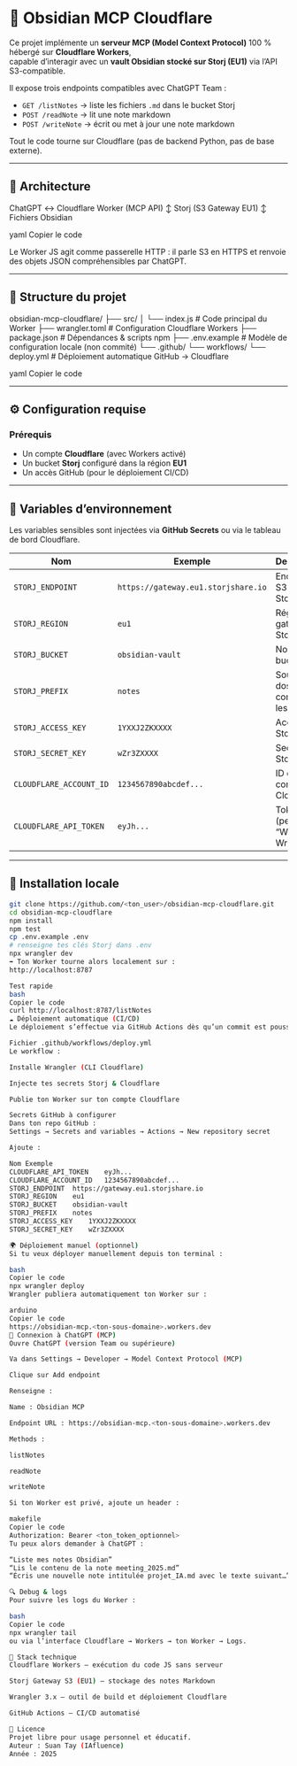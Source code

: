 # 🧠 Obsidian MCP Cloudflare

Ce projet implémente un **serveur MCP (Model Context Protocol)** 100 % hébergé sur **Cloudflare Workers**,  
capable d’interagir avec un **vault Obsidian stocké sur Storj (EU1)** via l’API S3-compatible.

Il expose trois endpoints compatibles avec ChatGPT Team :

- `GET /listNotes` → liste les fichiers `.md` dans le bucket Storj  
- `POST /readNote` → lit une note markdown  
- `POST /writeNote` → écrit ou met à jour une note markdown  

Tout le code tourne sur Cloudflare (pas de backend Python, pas de base externe).

---

## 🚀 Architecture

ChatGPT ↔️ Cloudflare Worker (MCP API)
↕
Storj (S3 Gateway EU1)
↕
Fichiers Obsidian

yaml
Copier le code

Le Worker JS agit comme passerelle HTTP : il parle S3 en HTTPS et renvoie des objets JSON compréhensibles par ChatGPT.

---

## 📁 Structure du projet

obsidian-mcp-cloudflare/
├── src/
│ └── index.js # Code principal du Worker
├── wrangler.toml # Configuration Cloudflare Workers
├── package.json # Dépendances & scripts npm
├── .env.example # Modèle de configuration locale (non commité)
└── .github/
└── workflows/
└── deploy.yml # Déploiement automatique GitHub → Cloudflare

yaml
Copier le code

---

## ⚙️ Configuration requise

### Prérequis
- Un compte **Cloudflare** (avec Workers activé)
- Un bucket **Storj** configuré dans la région **EU1**
- Un accès GitHub (pour le déploiement CI/CD)

---

## 🧩 Variables d’environnement

Les variables sensibles sont injectées via **GitHub Secrets** ou via le tableau de bord Cloudflare.

| Nom | Exemple | Description |
|------|----------|-------------|
| `STORJ_ENDPOINT` | `https://gateway.eu1.storjshare.io` | Endpoint S3 régional Storj |
| `STORJ_REGION` | `eu1` | Région du gateway Storj |
| `STORJ_BUCKET` | `obsidian-vault` | Nom du bucket |
| `STORJ_PREFIX` | `notes` | Sous-dossier contenant les notes |
| `STORJ_ACCESS_KEY` | `1YXXJ2ZKXXXX` | Access Key Storj |
| `STORJ_SECRET_KEY` | `wZr3ZXXXX` | Secret Key Storj |
| `CLOUDFLARE_ACCOUNT_ID` | `1234567890abcdef...` | ID de compte Cloudflare |
| `CLOUDFLARE_API_TOKEN` | `eyJh...` | Token API (permission “Workers Writes”) |

---

## 🧠 Installation locale

```bash
git clone https://github.com/<ton_user>/obsidian-mcp-cloudflare.git
cd obsidian-mcp-cloudflare
npm install
npm test
cp .env.example .env
# renseigne tes clés Storj dans .env
npx wrangler dev
➡️ Ton Worker tourne alors localement sur :
http://localhost:8787

Test rapide
bash
Copier le code
curl http://localhost:8787/listNotes
☁️ Déploiement automatique (CI/CD)
Le déploiement s’effectue via GitHub Actions dès qu’un commit est poussé sur main. Un workflow dédié exécute d’abord la suite de tests unitaires (`npm test`), puis déclenche la publication si tout est vert.

Fichier .github/workflows/deploy.yml
Le workflow :

Installe Wrangler (CLI Cloudflare)

Injecte tes secrets Storj & Cloudflare

Publie ton Worker sur ton compte Cloudflare

Secrets GitHub à configurer
Dans ton repo GitHub :
Settings → Secrets and variables → Actions → New repository secret

Ajoute :

Nom	Exemple
CLOUDFLARE_API_TOKEN	eyJh...
CLOUDFLARE_ACCOUNT_ID	1234567890abcdef...
STORJ_ENDPOINT	https://gateway.eu1.storjshare.io
STORJ_REGION	eu1
STORJ_BUCKET	obsidian-vault
STORJ_PREFIX	notes
STORJ_ACCESS_KEY	1YXXJ2ZKXXXX
STORJ_SECRET_KEY	wZr3ZXXXX

🌍 Déploiement manuel (optionnel)
Si tu veux déployer manuellement depuis ton terminal :

bash
Copier le code
npx wrangler deploy
Wrangler publiera automatiquement ton Worker sur :

arduino
Copier le code
https://obsidian-mcp.<ton-sous-domaine>.workers.dev
🔌 Connexion à ChatGPT (MCP)
Ouvre ChatGPT (version Team ou supérieure)

Va dans Settings → Developer → Model Context Protocol (MCP)

Clique sur Add endpoint

Renseigne :

Name : Obsidian MCP

Endpoint URL : https://obsidian-mcp.<ton-sous-domaine>.workers.dev

Methods :

listNotes

readNote

writeNote

Si ton Worker est privé, ajoute un header :

makefile
Copier le code
Authorization: Bearer <ton_token_optionnel>
Tu peux alors demander à ChatGPT :

“Liste mes notes Obsidian”
“Lis le contenu de la note meeting_2025.md”
“Écris une nouvelle note intitulée projet_IA.md avec le texte suivant…”

🔍 Debug & logs
Pour suivre les logs du Worker :

bash
Copier le code
npx wrangler tail
ou via l’interface Cloudflare → Workers → ton Worker → Logs.

🧩 Stack technique
Cloudflare Workers — exécution du code JS sans serveur

Storj Gateway S3 (EU1) — stockage des notes Markdown

Wrangler 3.x — outil de build et déploiement Cloudflare

GitHub Actions — CI/CD automatisé

🧭 Licence
Projet libre pour usage personnel et éducatif.
Auteur : Suan Tay (IAfluence)
Année : 2025
